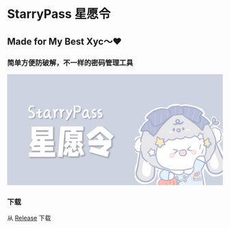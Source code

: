 # StarryPass 星愿令
## Made for My Best Xyc～❤️
### 简单方便防破解，不一样的密码管理工具

![image](https://raw.githubusercontent.com/lingyicute/StarryPassAndroidWeb/master/banner.jpg)

### 下载
从 [Release](https://github.com/lingyicute/StarryPassAndroid/releases/latest) 下载
